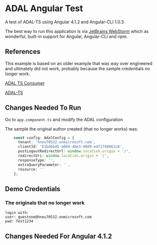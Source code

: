 # ADAL Angular Test
A test of ADAL-TS using Angular 4.1.2 and Angular-CLI 1.0.3

The best way to run this application is via [JetBrains WebStorm](www.jetbrains.com/webstorm)
which as wonderful, built-in support for Angular, Angular-CLI and npm.

## References

This example is based on an older example that was way over engineered and ultimately did not work, probably because the sample credentials no longer work.

[ADAL TS Consumer](https://github.com/HNeukermans/adal-ts-consumer)

[ADAL-TS](https://github.com/HNeukermans/adal-ts)

## Changes Needed To Run

Go to `app.component.ts` and modify the ADAL configuration

The sample the original author created (that no longer works) was:
```typescript
    const config: AdalConfig = {
      tenant: 'hneu70532.onmicrosoft.com',
      clientId: '61bdbb45-a004-48e3-98d9-e4f1740661c8',
      postLogoutRedirectUrl: window.location.origin + '/',
      redirectUri: window.location.origin + '/',
      responseType: '',
      extraQueryParameter: '',
      resource: ''
    };
```

## Demo Credentials

### The originals that no longer work
```
login with:
user: guestone@hneu70532.onmicrosoft.com 
pwd: Test1234
```

## Changes Needed For Angular 4.1.2
